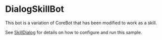 # DialogSkillBot

This bot is a variation of CoreBot that has been modified to work as a skill.

See [SkillDialog](../) for details on how to configure and run this sample.